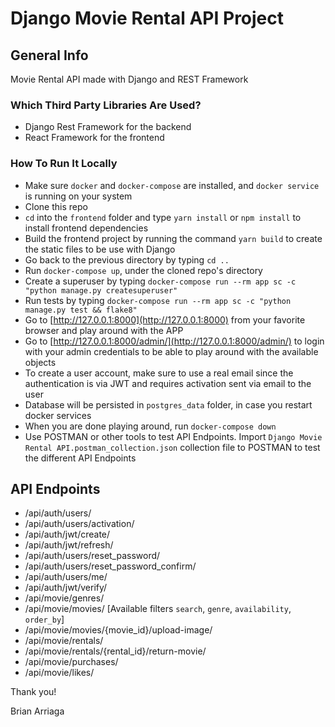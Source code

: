 # Django Movie Rental API Project

## General Info

Movie Rental API made with Django and REST Framework

### Which Third Party Libraries Are Used?

- Django Rest Framework for the backend
- React Framework for the frontend

### How To Run It Locally

- Make sure `docker` and `docker-compose` are installed, and `docker service` is running on your system
- Clone this repo
- `cd` into the `frontend` folder and type `yarn install` or `npm install` to install frontend dependencies
- Build the frontend project by running the command `yarn build` to create the static files to be use with Django
- Go back to the previous directory by typing `cd ..`
- Run `docker-compose up`, under the cloned repo's directory
- Create a superuser by typing `docker-compose run --rm app sc -c "python manage.py createsuperuser"`
- Run tests by typing `docker-compose run --rm app sc -c "python manage.py test && flake8"`
- Go to [http://127.0.0.1:8000](http://127.0.0.1:8000) from your favorite browser and play around with the APP
- Go to [http://127.0.0.1:8000/admin/](http://127.0.0.1:8000/admin/) to login with your admin credentials to be able to play around with the available objects
- To create a user account, make sure to use a real email since the authentication is via JWT and requires activation sent via email to the user
- Database will be persisted in `postgres_data` folder, in case you restart docker services
- When you are done playing around, run `docker-compose down`
- Use POSTMAN or other tools to test API Endpoints. Import `Django Movie Rental API.postman_collection.json` collection file to POSTMAN to test the different API Endpoints

## API Endpoints

- /api/auth/users/
- /api/auth/users/activation/
- /api/auth/jwt/create/
- /api/auth/jwt/refresh/
- /api/auth/users/reset_password/
- /api/auth/users/reset_password_confirm/
- /api/auth/users/me/
- /api/auth/jwt/verify/
- /api/movie/genres/
- /api/movie/movies/ [Available filters `search`, `genre`, `availability`, `order_by`]
- /api/movie/movies/{movie_id}/upload-image/
- /api/movie/rentals/
- /api/movie/rentals/{rental_id}/return-movie/
- /api/movie/purchases/
- /api/movie/likes/

Thank you!

Brian Arriaga
